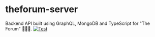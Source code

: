 # theforum-server
Backend API built using GraphQL, MongoDB and TypeScript for "The Forum" :100::tada::sparkles:.
[![Test](https://github.com/wise-introvert/theforum-server/actions/workflows/node.js.yml/badge.svg)](https://github.com/wise-introvert/theforum-server/actions/workflows/node.js.yml)
